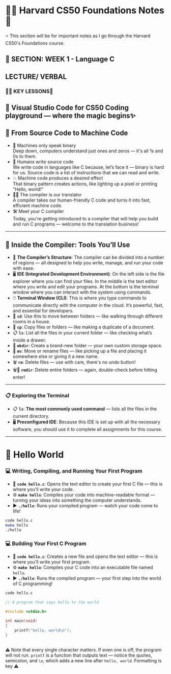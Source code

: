 # 👨‍🏫 Harvard CS50 Foundations Notes 📓

⭐ This section will be for important notes as I go through the Harvard CS50's Foundations course.
##

## 🏫 SECTION: WEEK 1 - Language C

## LECTURE/ VERBAL 
### 🧑‍💻 KEY LESSONS🚀
**📘 Visual Studio Code for CS50** Coding playground —  where the magic begins✨
---

## 🔁 From Source Code to Machine Code  
- 🧠 Machines only speak binary  
  Deep down, computers understand just ones and zeros — it's all 1s and 0s to them.  
- 📝 Humans write source code  
  We write code in languages like C because, let’s face it — binary is hard for us. Source code is a list of instructions that we can read and write.  
- 💥 Machine code produces a desired effect  
  That binary pattern creates actions, like lighting up a pixel or printing "Hello, world!"  
- 🧑‍💻 The compiler is our translator  
  A compiler takes our human-friendly C code and turns it into fast, efficient machine code.  
- 🛠️ Meet your C compiler  
  Today, you're getting introduced to a compiler that will help you build and run C programs — welcome to the translation business!
---
## 🔧 Inside the Compiler: Tools You’ll Use  
- 🧠 **The Compiler’s Structure**: The compiler can be divided into a number of regions — all designed to help you write, manage, and run your code with ease.  
- 🖥️ **IDE (Integrated Development Environment)**: On the left side is the file explorer where you can find your files. In the middle is the text editor where you write and edit your programs. At the bottom is the terminal window where you can interact with the system using commands.  
- 🖱️ **Terminal Window (CLI)**: This is where you type commands to communicate directly with the computer in the cloud. It’s powerful, fast, and essential for developers.  
- 📁 **`cd`**: Use this to move between folders — like walking through different rooms in a house.  
- 📄 **`cp`**: Copy files or folders — like making a duplicate of a document.  
- 📋 **`ls`**: List all the files in your current folder — like checking what’s inside a drawer.  
- 📁 **`mkdir`**: Create a brand-new folder — your own custom storage space.  
- 🔄 **`mv`**: Move or rename files — like picking up a file and placing it somewhere else or giving it a new name.  
- 🗑️ **`rm`**: Delete files — use with care, there's no undo button!  
- 🗑️📁 **`rmdir`**: Delete entire folders — again, double-check before hitting enter!
---
### 📋 Exploring the Terminal  
- 📋 **`ls`**: **The most commonly used command** — lists all the files in the current directory. 
- 🖥️ **Preconfigured IDE**: Because this IDE is set up with all the necessary software, you should use it to complete all assignments for this course.
---
# 👋 Hello World

### 💻 Writing, Compiling, and Running Your First Program  
- 📄 **`code hello.c`**: Opens the text editor to create your first C file — this is where you'll write your code.  
- ⚙️ **`make hello`**: Compiles your code into machine-readable format — turning your ideas into something the computer understands.  
- ▶️ **`./hello`**: Runs your compiled program — watch your code come to life!  

```bash
code hello.c
make hello
./hello
```
### 💻 Building Your First C Program  
- 📄 **`code hello.c`**: Creates a new file and opens the text editor — this is where you'll write your first program.  
- ⚙️ **`make hello`**: Compiles your C code into an executable file named `hello`.  
- ▶️ **`./hello`**: Runs the compiled program — your first step into the world of C programming!  

```bash
code hello.c
```

```c
// A program that says hello to the world

#include <stdio.h>

int main(void)
{
    printf("hello, world\n");
}
```
##
⚠️ Note that every single character matters. If even one is off, the program will not run. `printf` is a function that outputs text — notice the quotes, semicolon, and `\n`, which adds a new line after `hello, world`. Formatting is key ⚠️
##

